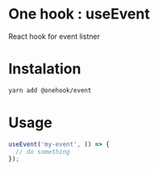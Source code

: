 # One hook : useEvent

React hook for event listner

# Instalation

```bash
yarn add @onehook/event
```

# Usage

```ts
useEvent('my-event', () => {
  // do something
});
```
